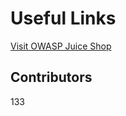 # Useful Links
[Visit OWASP Juice Shop](https://owasp.org/www-project-juice-shop/)

## Contributors
133
